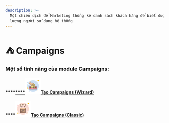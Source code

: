```yaml
---
description: >-
  Một chiến dịch để Marketing thống kê danh sách khách hàng để biết được số
  lượng người sử dụng hệ thống
---
```


# ⛺ Campaigns

### Một số tính năng của module Campaigns:

#### ****[****![](../../.gitbook/assets/icons8-elections-50.png)**Tạo Campaigns (Wizard)**](../../huong-dan-dang-ky-tai-khoan-apple-developer/lam-01-the-credict-visa-mastercard-americanexpress-discover-va-nap-san-usd99.md)

#### ****![](../../.gitbook/assets/icons8-multichannel-50.png)[Tạo Campaigns (Classic)](../../huong-dan-dang-ky-tai-khoan-apple-developer/dang-ky-tham-gia-apple-developer-program-khoi-tao.md)

